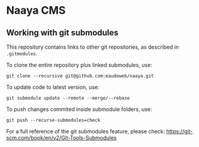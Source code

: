 # Naaya CMS

## Working with git submodules

This repository contains links to other git repositories, as described in `.gitmodules`.

To clone the entire repository plus linked submodules, use:

    git clone --recursive git@github.com:eaudeweb/naaya.git
    
To update code to latest version, use:

    git submodule update --remote --merge/--rebase
    
To push changes commited inside submodule folders, use:

    git push --recurse-submodules=check
    
For a full reference of the git submodules feature, please check: https://git-scm.com/book/en/v2/Git-Tools-Submodules

